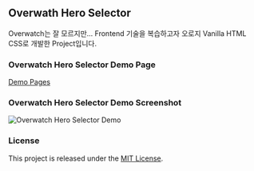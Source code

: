 ## Overwath Hero Selector

Overwatch는 잘 모르지만... Frontend 기술을 복습하고자 오로지 Vanilla HTML CSS로 개발한 Project입니다.

### Overwatch Hero Selector Demo Page
[Demo Pages](https://juyonglee.github.io/overwatch-hero-selector-vanilla/)

### Overwatch Hero Selector Demo Screenshot
![Overwatch Hero Selector Demo](https://github.com/juyonglee/overwatch-hero-selector-vanilla/blob/main/demo/demo.gif)

### License
This project is released under the [MIT License](LICENSE).

